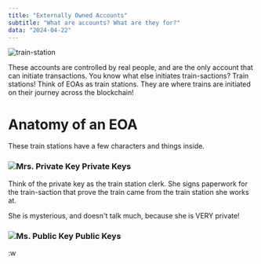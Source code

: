```yaml
---
title: "Externally Owned Accounts"
subtitle: "What are accounts? What are they for?"
data: "2024-04-22"
---
```


![train-station](http://localhost:3000/images/train-station.svg)

These accounts are controlled by real people, and are the only account that can initiate transactions.
You know what else initiates train-sactions? Train stations! Think of EOAs as train stations. They are
where trains are initiated on their journey across the blockchain!

# Anatomy of an EOA

These train stations have a few characters and things inside.

### ![Mrs. Private Key](http://localhost:3000/images/mrsPrivateKey.svg) Private Keys

Think of the private key as the train station clerk. She signs paperwork for the train-saction that
prove the train came from the train station she works at.

She is mysterious, and doesn't talk much, because she is VERY private!

### ![Ms. Public Key](http://localhost:3000/images/msPublicKey.svg) Public Keys

:w
